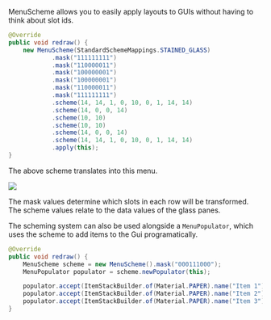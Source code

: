 MenuScheme allows you to easily apply layouts to GUIs without having to think about slot ids.
```java
@Override
public void redraw() {
    new MenuScheme(StandardSchemeMappings.STAINED_GLASS)
            .mask("111111111")
            .mask("110000011")
            .mask("100000001")
            .mask("100000001")
            .mask("110000011")
            .mask("111111111")
            .scheme(14, 14, 1, 0, 10, 0, 1, 14, 14)
            .scheme(14, 0, 0, 14)
            .scheme(10, 10)
            .scheme(10, 10)
            .scheme(14, 0, 0, 14)
            .scheme(14, 14, 1, 0, 10, 0, 1, 14, 14)
            .apply(this);
}
```

The above scheme translates into this menu.

![](https://i.imgur.com/sERK75D.png)

The mask values determine which slots in each row will be transformed. The scheme values relate to the data values of the glass panes.

The scheming system can also be used alongside a `MenuPopulator`, which uses the scheme to add items to the Gui programatically.

```java
@Override
public void redraw() {
    MenuScheme scheme = new MenuScheme().mask("000111000");
    MenuPopulator populator = scheme.newPopulator(this);

    populator.accept(ItemStackBuilder.of(Material.PAPER).name("Item 1").buildItem().build());
    populator.accept(ItemStackBuilder.of(Material.PAPER).name("Item 2").buildItem().build());
    populator.accept(ItemStackBuilder.of(Material.PAPER).name("Item 3").buildItem().build());
}
```